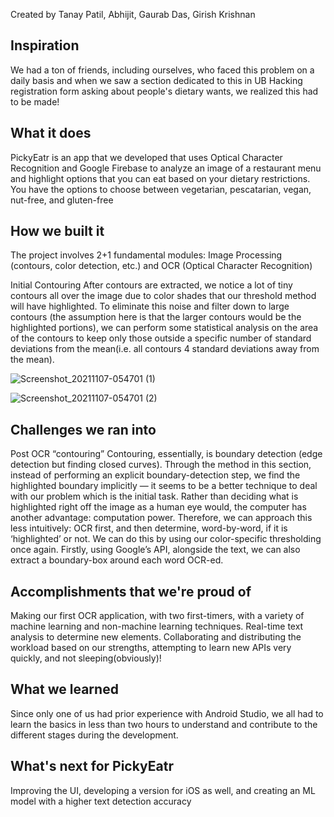 Created by Tanay Patil, Abhijit, Gaurab Das, Girish Krishnan

## Inspiration
We had a ton of friends, including ourselves, who faced this problem on a daily basis and when we saw a section dedicated to this in UB Hacking registration form asking about people's dietary wants, we realized this had to be made!

## What it does
PickyEatr is an app that we developed that uses Optical Character Recognition and Google Firebase to analyze an image of a restaurant menu and highlight options that you can eat based on your dietary restrictions. You have the options to choose between vegetarian, pescatarian, vegan, nut-free, and gluten-free

## How we built it
The project involves 2+1 fundamental modules: Image Processing (contours, color detection, etc.) and OCR (Optical Character Recognition)

Initial Contouring
After contours are extracted, we notice a lot of tiny contours all over the image due to color shades that our threshold method will have highlighted. To eliminate this noise and filter down to large contours (the assumption here is that the larger contours would be the highlighted portions), we can perform some statistical analysis on the area of the contours to keep only those outside a specific number of standard deviations from the mean(i.e. all contours 4 standard deviations away from the mean).

![Screenshot_20211107-054701 (1)](https://user-images.githubusercontent.com/89934290/140654578-d32cb6de-3b36-4a6a-bf71-b59cb9071c5a.png)

![Screenshot_20211107-054701 (2)](https://user-images.githubusercontent.com/89934290/140654583-6b0108d3-895c-4d82-858e-99790f369827.png)


## Challenges we ran into
Post OCR “contouring”
Contouring, essentially, is boundary detection (edge detection but finding closed curves). Through the method in this section, instead of performing an explicit boundary-detection step, we find the highlighted boundary implicitly — it seems to be a better technique to deal with our problem which is the initial task. Rather than deciding what is highlighted right off the image as a human eye would, the computer has another advantage: computation power. Therefore, we can approach this less intuitively: OCR first, and then determine, word-by-word, if it is ‘highlighted’ or not. We can do this by using our color-specific thresholding once again. Firstly, using Google’s API, alongside the text, we can also extract a boundary-box around each word OCR-ed.

## Accomplishments that we're proud of
Making our first OCR application, with two first-timers, with a variety of machine learning and non-machine learning techniques. Real-time text analysis to determine new elements. Collaborating and distributing the workload based on our strengths, attempting to learn new APIs very quickly, and not sleeping(obviously)!

## What we learned
Since only one of us had prior experience with Android Studio, we all had to learn the basics in less than two hours to understand and contribute to the different stages during the development.

## What's next for PickyEatr
Improving the UI, developing a version for iOS as well, and creating an ML model with a higher text detection accuracy
